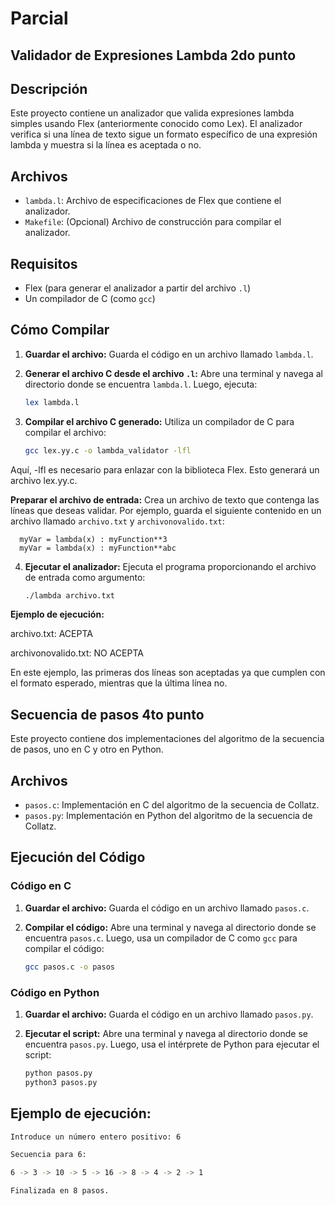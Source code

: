 # Parcial
## Validador de Expresiones Lambda 2do punto

## Descripción

Este proyecto contiene un analizador que valida expresiones lambda simples usando Flex (anteriormente conocido como Lex). El analizador verifica si una línea de texto sigue un formato específico de una expresión lambda y muestra si la línea es aceptada o no.

## Archivos

- `lambda.l`: Archivo de especificaciones de Flex que contiene el analizador.
- `Makefile`: (Opcional) Archivo de construcción para compilar el analizador.

## Requisitos

- Flex (para generar el analizador a partir del archivo `.l`)
- Un compilador de C (como `gcc`)

## Cómo Compilar

1. **Guardar el archivo:**
   Guarda el código en un archivo llamado `lambda.l`.

2. **Generar el archivo C desde el archivo `.l`:**
   Abre una terminal y navega al directorio donde se encuentra `lambda.l`. Luego, ejecuta:
   ```bash
   lex lambda.l
   
3. **Compilar el archivo C generado:**
   Utiliza un compilador de C para compilar el archivo:
   ```bash
   gcc lex.yy.c -o lambda_validator -lfl
   
  Aquí, -lfl es necesario para enlazar con la biblioteca Flex. Esto generará un archivo lex.yy.c.

**Preparar el archivo de entrada:** 
   Crea un archivo de texto que contenga las líneas que deseas validar. Por ejemplo, guarda el siguiente contenido en un archivo llamado `archivo.txt` y `archivonovalido.txt`: 
     
      myVar = lambda(x) : myFunction**3
      myVar = lambda(x) : myFunction**abc
      
4. **Ejecutar el analizador:**
   Ejecuta el programa proporcionando el archivo de entrada como argumento:
   ```bash
   ./lambda archivo.txt
   
**Ejemplo de ejecución:**

archivo.txt: ACEPTA

archivonovalido.txt: NO ACEPTA

En este ejemplo, las primeras dos líneas son aceptadas ya que cumplen con el formato esperado, mientras que la última línea no.

## Secuencia de pasos 4to punto

Este proyecto contiene dos implementaciones del algoritmo de la secuencia de pasos, uno en C y otro en Python.

## Archivos

- `pasos.c`: Implementación en C del algoritmo de la secuencia de Collatz.
- `pasos.py`: Implementación en Python del algoritmo de la secuencia de Collatz.

## Ejecución del Código

### Código en C

1. **Guardar el archivo:**
   Guarda el código en un archivo llamado `pasos.c`.

2. **Compilar el código:**
   Abre una terminal y navega al directorio donde se encuentra `pasos.c`. Luego, usa un compilador de C como `gcc` para compilar el código:
   ```bash
   gcc pasos.c -o pasos
### Código en Python

1. **Guardar el archivo:**
   Guarda el código en un archivo llamado `pasos.py`.

2. **Ejecutar el script:**
   Abre una terminal y navega al directorio donde se encuentra `pasos.py`. Luego, usa el intérprete de Python para ejecutar el script:
   ```bash
   python pasos.py
   python3 pasos.py
   
## Ejemplo de ejecución:
  ```bash
  Introduce un número entero positivo: 6
  
  Secuencia para 6:
  
  6 -> 3 -> 10 -> 5 -> 16 -> 8 -> 4 -> 2 -> 1
  
  Finalizada en 8 pasos.
